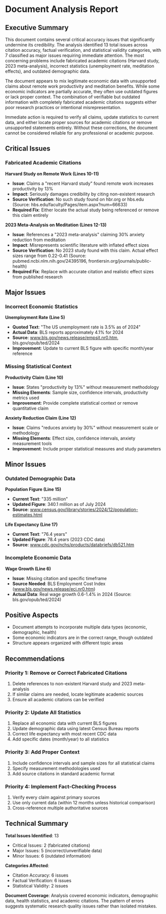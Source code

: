 # Document Analysis Report

## Executive Summary

This document contains several critical accuracy issues that significantly undermine its credibility. The analysis identified 13 total issues across citation accuracy, factual verification, and statistical validity categories, with 7 classified as major issues requiring immediate attention. The most concerning problems include fabricated academic citations (Harvard study, 2023 meta-analysis), incorrect statistics (unemployment rate, meditation effects), and outdated demographic data.

The document appears to mix legitimate economic data with unsupported claims about remote work productivity and meditation benefits. While some economic indicators are partially accurate, they often use outdated figures or lack proper context. The combination of verifiable but outdated information with completely fabricated academic citations suggests either poor research practices or intentional misrepresentation.

Immediate action is required to verify all claims, update statistics to current data, and either locate proper sources for academic citations or remove unsupported statements entirely. Without these corrections, the document cannot be considered reliable for any professional or academic purpose.

## Critical Issues

### Fabricated Academic Citations

**Harvard Study on Remote Work (Lines 10-11)**
- **Issue**: Claims a "recent Harvard study" found remote work increases productivity by 13%
- **Impact**: Seriously damages credibility by citing non-existent research
- **Source Verification**: No such study found on hbr.org or hbs.edu (Source: hbs.edu/faculty/Pages/item.aspx?num=66633)
- **Required Fix**: Either locate the actual study being referenced or remove this claim entirely

**2023 Meta-Analysis on Meditation (Lines 12-13)**
- **Issue**: References a "2023 meta-analysis" claiming 30% anxiety reduction from meditation
- **Impact**: Misrepresents scientific literature with inflated effect sizes
- **Source Verification**: No 2023 study found with this claim. Actual effect sizes range from 0.22-0.41 (Source: pubmed.ncbi.nlm.nih.gov/24395196, frontiersin.org/journals/public-health)
- **Required Fix**: Replace with accurate citation and realistic effect sizes from published research

## Major Issues

### Incorrect Economic Statistics

**Unemployment Rate (Line 5)**
- **Quoted Text**: "The US unemployment rate is 3.5% as of 2024"
- **Actual Data**: BLS reports approximately 4.1% for 2024
- **Source**: www.bls.gov/news.release/empsit.nr0.htm, bls.gov/opub/ted/2024
- **Improvement**: Update to current BLS figure with specific month/year reference

### Missing Statistical Context

**Productivity Claim (Line 10)**
- **Issue**: States "productivity by 13%" without measurement methodology
- **Missing Elements**: Sample size, confidence intervals, productivity metrics used
- **Improvement**: Provide complete statistical context or remove quantitative claim

**Anxiety Reduction Claim (Line 12)**
- **Issue**: Claims "reduces anxiety by 30%" without measurement scale or methodology
- **Missing Elements**: Effect size, confidence intervals, anxiety measurement tools
- **Improvement**: Include proper statistical measures and study parameters

## Minor Issues

### Outdated Demographic Data

**Population Figure (Line 15)**
- **Current Text**: "335 million"
- **Updated Figure**: 340.1 million as of July 2024
- **Source**: www.census.gov/library/stories/2024/12/population-estimates.html

**Life Expectancy (Line 17)**
- **Current Text**: "76.4 years"
- **Updated Figure**: 78.4 years (2023 CDC data)
- **Source**: www.cdc.gov/nchs/products/databriefs/db521.htm

### Incomplete Economic Data

**Wage Growth (Line 6)**
- **Issue**: Missing citation and specific timeframe
- **Source Needed**: BLS Employment Cost Index (www.bls.gov/news.release/eci.nr0.htm)
- **Actual Data**: Real wage growth 0.6-1.4% in 2024 (Source: bls.gov/opub/ted/2024)

## Positive Aspects

- Document attempts to incorporate multiple data types (economic, demographic, health)
- Some economic indicators are in the correct range, though outdated
- Structure appears organized with different topic areas

## Recommendations

### Priority 1: Remove or Correct Fabricated Citations
1. Delete references to non-existent Harvard study and 2023 meta-analysis
2. If similar claims are needed, locate legitimate academic sources
3. Ensure all academic citations can be verified

### Priority 2: Update All Statistics
1. Replace all economic data with current BLS figures
2. Update demographic data using latest Census Bureau reports
3. Correct life expectancy with most recent CDC data
4. Add specific dates (month/year) to all statistics

### Priority 3: Add Proper Context
1. Include confidence intervals and sample sizes for all statistical claims
2. Specify measurement methodologies used
3. Add source citations in standard academic format

### Priority 4: Implement Fact-Checking Process
1. Verify every claim against primary sources
2. Use only current data (within 12 months unless historical comparison)
3. Cross-reference multiple authoritative sources

## Technical Summary

**Total Issues Identified**: 13
- Critical Issues: 2 (fabricated citations)
- Major Issues: 5 (incorrect/unverifiable data)
- Minor Issues: 6 (outdated information)

**Categories Affected**:
- Citation Accuracy: 6 issues
- Factual Verification: 6 issues
- Statistical Validity: 2 issues

**Document Coverage**: Analysis covered economic indicators, demographic data, health statistics, and academic citations. The pattern of errors suggests systematic research quality issues rather than isolated mistakes.

